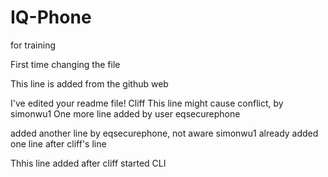 # IQ-Phone
for training

First time changing the file 

This line is added from the github web

I've edited your readme file! Cliff
This line might cause conflict, by simonwu1
One more line added by user eqsecurephone

added another line by eqsecurephone, not aware simonwu1 already added one line after cliff's line

Thhis line added after cliff started CLI
